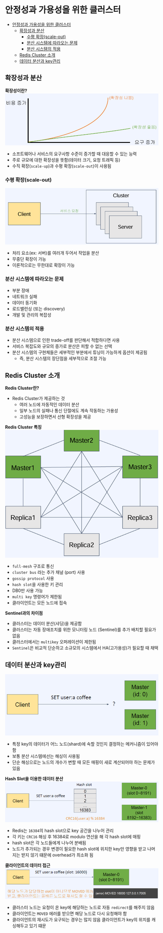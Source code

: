 # 안정성과 가용성을 위한 클러스터
- [안정성과 가용성을 위한 클러스터](#안정성과-가용성을-위한-클러스터)
  - [확장성과 분산](#확장성과-분산)
    - [수평 확장(scale-out)](#수평-확장scale-out)
    - [분산 시스템에 따라오는 문제](#분산-시스템에-따라오는-문제)
    - [분산 시스템의 적용](#분산-시스템의-적용)
  - [Redis Cluster 소개](#redis-cluster-소개)
  - [데이터 분산과 key관리](#데이터-분산과-key관리)

## 확장성과 분산
**확장성이란?**
![alt text](./images/redis-scale-out1.png)
- 소프트웨어나 서비스의 요구사항 수준이 증가할 때 대응할 수 있는 능력
- 주로 규모에 대한 확장성을 뜻함(데이터 크기, 요청 트래픽 등)
- 수직 확장(`scale-up`)과 수평 확장(`scale-out`)이 사용됨

### 수평 확장(scale-out)
![alt text](./images/redis-scale-out2.png)
- 처리 요소(ex: 서버)를 여러개 두어서 작업을 분산
- 무중단 확장이 가능
- 이론적으로는 무한대로 확장이 가능

### 분산 시스템에 따라오는 문제
- 부분 장애
- 네트워크 실패
- 데이터 동기화
- 로드밸런싱 (또는 discovery)
- 개발 및 관리의 복잡성

### 분산 시스템의 적용
- 분산 시스템으로 인한 trade-off를 판단해서 적합하다면 사용
- 서비스 복잡도와 규모의 증가로 분산은 피할 수 없는 선택
- 분산 시스템의 구현체들은 세부적인 부분에서 튜닝이 가능하게 옵션이 제공됨
  - 즉, 분산 시스템의 장단점을 세부적으로 조절 가능

## Redis Cluster 소개
**Redis Cluster란?**
- Redis Cluster가 제공하는 것
  - 여러 노드에 자동적인 데이터 분산
  - 일부 노드의 실패나 통신 단절에도 계속 작동하는 가용성
  - 고성능을 보장하면서 선형 확장성을 제공

**Redis Cluster 특징**
![alt text](./images/redis-cluster.png)
- `full-mesh` 구조로 통신
- `cluster bus` 라는 추가 채널 (port) 사용
- `gossip protocol` 사용
- `hash slot`을 사용한 키 관리
- DB0만 사용 가능
- `multi key` 명령어가 제한됨
- 클라이언트는 모든 노드에 접속

**Sentinel과의 차이점**
- 클러스터는 데이터 분산(샤딩)을 제공함
- 클러스터는 자동 장애조치를 위한 모니터링 노드 (Sentinel)를 추가 배치할 필요가 없음
- 클러스터에서는 `multikey` 오퍼레이션이 제한됨
- `Sentinel`은 비교적 단순하고 소규모의 시스템에서 HA(고가용성)가 필요할 때 채택

## 데이터 분산과 key관리
![alt text](./images/redis-sharding1.png)
- 특정 key의 데이터가 어느 노드(shard)에 속할 것인지 결정하는 메커니즘이 있어야 함
- 보통 분산 시스템에선는 해싱이 사용됨
- 단순 해싱으로는 노드의 개수가 변할 때 모든 매핑이 새로 계산되어야 하는 문제가 있음

**Hash Slot을 이용한 데이터 분산**
![alt text](./images/redis-hash-slot.png)
- Redis는 `16384`의 hash slot으로 key 공간을 나누어 관리
- 각 키는 `CRC16` 해싱 후 16384로 modulo 연산을 해 각 hash slot에 매핑
- hash slot은 각 노드들에게 나누어 분배됨
- 노드가 추가되는 경우 변경이 필요한 hash slot에 위치한 key만 영향을 받고 나머지는 받지 않기 떄문에 overhead가 최소화 됨

**클라이언트의 데이터 접근**
![alt text](./images/client-data-connection.png)
- 클러스터 노드는 요청이 온 key에 해당하는 노드로 자동 `redirect`를 해주지 않음
- 클라이언트는 `MOVED` 에러를 받으면 해당 노드로 다시 요청해야 함
- 클라이언트의 재시도가 요구되는 경우는 많지 않음 클라이언트가 key의 위치를 캐싱해두고 있기 떄문
